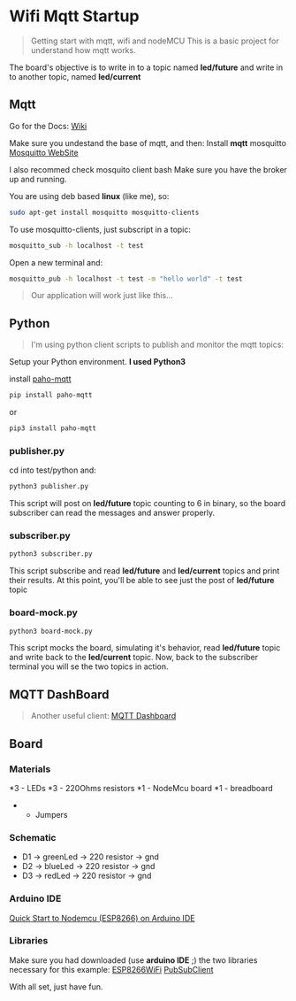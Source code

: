 # Wifi Mqtt Startup

>Getting start with mqtt, wifi and nodeMCU
This is a basic project for understand how mqtt works.

The board's objective is to write in to  a topic named **led/future** and write in to another topic, named **led/current**


## Mqtt ##

Go for the Docs:
[Wiki](https://github.com/mqtt/mqtt.github.io/wiki)

Make sure you undestand the base of mqtt, and then:
Install **mqtt** mosquitto 
[Mosquitto WebSite](mosquitto.org)

I also recommed check mosquito client bash
Make sure you have the broker up and running.

You are using deb based **linux** (like me), so:
```bash
sudo apt-get install mosquitto mosquitto-clients
```
To use mosquitto-clients, just subscript in a topic:
```bash
mosquitto_sub -h localhost -t test
```
Open a new terminal and:
```bash
mosquitto_pub -h localhost -t test -m "hello world" -t test
```

>Our application will work just like this...


## Python ##
>I'm using python client scripts to publish and monitor the mqtt topics:

Setup your Python environment. **I used Python3**

install [paho-mqtt](https://eclipse.org/paho/clients/python/)
```bash
pip install paho-mqtt
```
or
```bash
pip3 install paho-mqtt
```

### publisher.py
cd into test/python and:
```bash
python3 publisher.py
```
This script will post on **led/future** topic counting to 6 in binary, so the board subscriber can read the messages and answer properly.

### subscriber.py
```bash
python3 subscriber.py
```
This script subscribe and read **led/future** and **led/current** topics and print their results.
At this point, you'll be able to see just the post of **led/future** topic

### board-mock.py
```bash
python3 board-mock.py
```
This script mocks the board, simulating it's behavior, read **led/future** topic and write back to the **led/current** topic.
Now, back to the subscriber terminal you will se the two topics in action.


## MQTT DashBoard ##
>Another useful client:
[MQTT Dashboard](https://play.google.com/store/apps/details?id=com.thn.iotmqttdashboard)


## Board ##

### Materials ###

*3 - LEDs
*3 - 220Ohms resistors
*1 - NodeMcu board
*1 - breadboard
*  - Jumpers

### Schematic ###

- D1 -> greenLed -> 220 resistor -> gnd
- D2 -> blueLed  -> 220 resistor -> gnd
- D3 -> redLed   -> 220 resistor -> gnd

### Arduino IDE ###
[Quick Start to Nodemcu (ESP8266) on Arduino IDE](http://www.instructables.com/id/Quick-Start-to-Nodemcu-ESP8266-on-Arduino-IDE/)

### Libraries ###
Make sure you had downloaded (use **arduino IDE** ;) the two libraries necessary for this example:
[ESP8266WiFi]()
[PubSubClient](https://pubsubclient.knolleary.net/)


With all set, just have fun.

